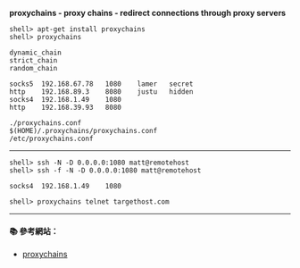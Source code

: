 **proxychains - proxy chains - redirect connections through proxy servers**

```
shell> apt-get install proxychains
shell> proxychains
```
```
dynamic_chain
strict_chain
random_chain
```
```
socks5	192.168.67.78	1080	lamer	secret
http	192.168.89.3	8080	justu	hidden
socks4	192.168.1.49	1080
http	192.168.39.93	8080
```

```
./proxychains.conf
$(HOME)/.proxychains/proxychains.conf
/etc/proxychains.conf
```
---

```
shell> ssh -N -D 0.0.0.0:1080 matt@remotehost
shell> ssh -f -N -D 0.0.0.0:1080 matt@remotehost
```

```
socks4	192.168.1.49	1080
```

```
shell> proxychains telnet targethost.com
```

---

#### :books: 參考網站：
- [proxychains](http://proxychains.sourceforge.net/)
